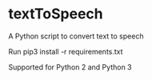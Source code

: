 # textToSpeech
A Python script to convert text to speech

                                                                                                        
Run pip3 install -r requirements.txt


                                                                                  
Supported for Python 2 and Python 3                                                                                  
